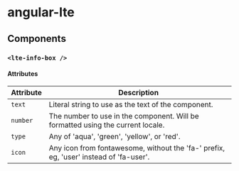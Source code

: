 # angular-lte
## Components
### `<lte-info-box />`
#### Attributes
| Attribute | Description |
| --------- | ----------- |
| `text` | Literal string to use as the text of the component. |
| `number` | The number to use in the component. Will be formatted using the current locale. |
| `type` | Any of 'aqua', 'green', 'yellow', or 'red'. |
| `icon` | Any icon from fontawesome, without the 'fa-' prefix, eg, 'user' instead of 'fa-user'. |